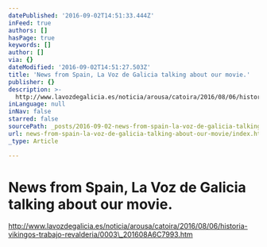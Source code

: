 ```yaml
---
datePublished: '2016-09-02T14:51:33.444Z'
inFeed: true
authors: []
hasPage: true
keywords: []
author: []
via: {}
dateModified: '2016-09-02T14:51:27.503Z'
title: 'News from Spain, La Voz de Galicia talking about our movie.'
publisher: {}
description: >-
  http://www.lavozdegalicia.es/noticia/arousa/catoira/2016/08/06/historia-vikingos-trabajo-revalderia/0003_201608A6C7993.htm
inLanguage: null
inNav: false
starred: false
sourcePath: _posts/2016-09-02-news-from-spain-la-voz-de-galicia-talking-about-our-movie.md
url: news-from-spain-la-voz-de-galicia-talking-about-our-movie/index.html
_type: Article

---
```

# News from Spain, La Voz de Galicia talking about our movie.

http://www.lavozdegalicia.es/noticia/arousa/catoira/2016/08/06/historia-vikingos-trabajo-revalderia/0003\_201608A6C7993.htm